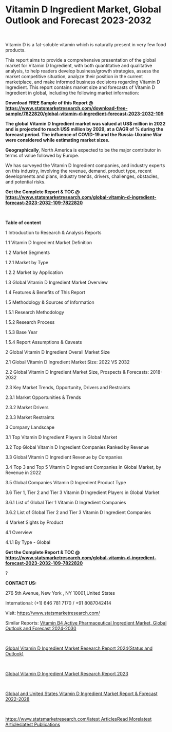 <h1>Vitamin D Ingredient Market, Global Outlook and Forecast 2023-2032</h1><br/><p>Vitamin D is a fat-soluble vitamin which is naturally present in very few food products.</p>
 
 
 
 <p>This report aims to provide a comprehensive presentation of the global market for Vitamin D Ingredient, with both quantitative and qualitative analysis, to help readers develop business/growth strategies, assess the market competitive situation, analyze their position in the current marketplace, and make informed business decisions regarding Vitamin D Ingredient. This report contains market size and forecasts of Vitamin D Ingredient in global, including the following market information:</p>
 
 
 
 <p><strong>Download FREE Sample of this Report @ <a href="https://www.statsmarketresearch.com/download-free-sample/7822820/global-vitamin-d-ingredient-forecast-2023-2032-109">https://www.statsmarketresearch.com/download-free-sample/7822820/global-vitamin-d-ingredient-forecast-2023-2032-109</a></strong></p>
 
 
 
 <p><strong>The global Vitamin D Ingredient market was valued at US$ million in 2022 and is projected to reach US$ million by 2029, at a <strong>CAGR</strong> of % during the forecast period. The influence of COVID-19 and the Russia-Ukraine War were considered while estimating market sizes.</strong></p>
 
 
 
 <p><strong>Geographically</strong>, North America is expected to be the major contributor in terms of value followed by Europe.</p>
 
 
 
 <p>We has surveyed the Vitamin D Ingredient companies, and industry experts on this industry, involving the revenue, demand, product type, recent developments and plans, industry trends, drivers, challenges, obstacles, and potential risks.</p>
 
 
 
 <div><b>Get the Complete Report & TOC @ <a href="https://www.statsmarketresearch.com/global-vitamin-d-ingredient-forecast-2023-2032-109-7822820">https://www.statsmarketresearch.com/global-vitamin-d-ingredient-forecast-2023-2032-109-7822820</a></b></div>
 
 
 
 <p><br />
 
 <b>Table of content</b></p>
 
 
 
 <p>1 Introduction to Research & Analysis Reports<br />
 
 1.1 Vitamin D Ingredient Market Definition<br />
 
 1.2 Market Segments<br />
 
 1.2.1 Market by Type<br />
 
 1.2.2 Market by Application<br />
 
 1.3 Global Vitamin D Ingredient Market Overview<br />
 
 1.4 Features & Benefits of This Report<br />
 
 1.5 Methodology & Sources of Information<br />
 
 1.5.1 Research Methodology<br />
 
 1.5.2 Research Process<br />
 
 1.5.3 Base Year<br />
 
 1.5.4 Report Assumptions & Caveats<br />
 
 2 Global Vitamin D Ingredient Overall Market Size<br />
 
 2.1 Global Vitamin D Ingredient Market Size: 2022 VS 2032<br />
 
 2.2 Global Vitamin D Ingredient Market Size, Prospects & Forecasts: 2018-2032<br />
 
 2.3 Key Market Trends, Opportunity, Drivers and Restraints<br />
 
 2.3.1 Market Opportunities & Trends<br />
 
 2.3.2 Market Drivers<br />
 
 2.3.3 Market Restraints<br />
 
 3 Company Landscape<br />
 
 3.1 Top Vitamin D Ingredient Players in Global Market<br />
 
 3.2 Top Global Vitamin D Ingredient Companies Ranked by Revenue<br />
 
 3.3 Global Vitamin D Ingredient Revenue by Companies<br />
 
 3.4 Top 3 and Top 5 Vitamin D Ingredient Companies in Global Market, by Revenue in 2022<br />
 
 3.5 Global Companies Vitamin D Ingredient Product Type<br />
 
 3.6 Tier 1, Tier 2 and Tier 3 Vitamin D Ingredient Players in Global Market<br />
 
 3.6.1 List of Global Tier 1 Vitamin D Ingredient Companies<br />
 
 3.6.2 List of Global Tier 2 and Tier 3 Vitamin D Ingredient Companies<br />
 
 4 Market Sights by Product<br />
 
 4.1 Overview<br />
 
 4.1.1 By Type - Global</p>
 
 
 
 <div><b>Get the Complete Report & TOC @ <a href="https://www.statsmarketresearch.com/global-vitamin-d-ingredient-forecast-2023-2032-109-7822820">https://www.statsmarketresearch.com/global-vitamin-d-ingredient-forecast-2023-2032-109-7822820</a></b></div>
 
 
 
 <p>? </p>
 
 
 
 <p><b>CONTACT US:</b><br />
 
 276 5th Avenue, New York , NY 10001,United States<br />
 
 International: (+1) 646 781 7170 / +91 8087042414<br />
 
 Visit: <a href="https://www.statsmarketresearch.com/">https://www.statsmarketresearch.com/</a><br />
 
 Similar Reports: <a href="https://www.statsmarketresearch.com/global-vitamin-d-ingredient-forecast-2023-2032-109-7822820">Vitamin B4 Active Pharmaceutical Ingredient Market, Global Outlook and Forecast 2024-2030</a><br />
 
 <br />
 
 <a href="https://www.statsmarketresearch.com/global-vitamin-d-ingredient-forecast-2023-2032-109-7822820">Global Vitamin D Ingredient Market Research Report 2024(Status and Outlook)</a><br />
 
 <br />
 
 <a href="https://www.statsmarketresearch.com/global-vitamin-d-ingredient-forecast-2023-2032-109-7822820">Global Vitamin D Ingredient Market Research Report 2023</a><br />
 
 <br />
 
 <a href="https://www.statsmarketresearch.com/global-vitamin-d-ingredient-forecast-2023-2032-109-7822820">Global and United States Vitamin D Ingredient Market Report & Forecast 2022-2028</a><br />
 
 <br />
 
 <a href="https://gyeongbokgung.com">https://www.statsmarketresearch.com/</a><a href="https://hallyeomaritime.com">latest Articles</a><a href="https://jingwansa.com">Read More</a><a href="https://nguoiviet.jp/">latest Articles</a><a href="https://www.intelmarketresearch.com/">latest Publications</a></p>